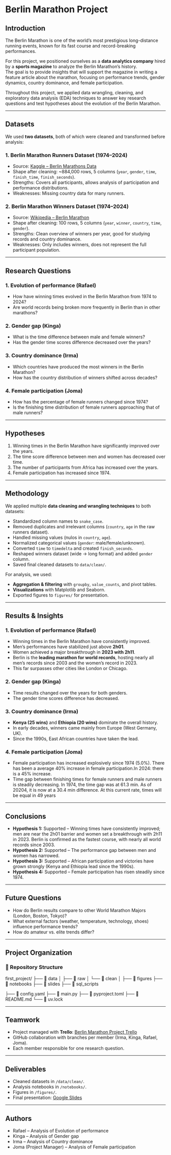 # **Berlin Marathon Project**

## **Introduction**
The Berlin Marathon is one of the world’s most prestigious long-distance running events, known for its fast course and record-breaking performances.  

For this project, we positioned ourselves as a **data analytics company** hired by a **sports magazine** to analyze the Berlin Marathon’s history.  
The goal is to provide insights that will support the magazine in writing a feature article about the marathon, focusing on performance trends, gender dynamics, country dominance, and female participation.  

Throughout this project, we applied data wrangling, cleaning, and exploratory data analysis (EDA) techniques to answer key research questions and test hypotheses about the evolution of the Berlin Marathon.

---

## **Datasets**
We used **two datasets**, both of which were cleaned and transformed before analysis:

### **1. Berlin Marathon Runners Dataset (1974–2024)**  
- Source: [Kaggle – Berlin Marathons Data](https://www.kaggle.com/datasets/aiaiaidavid/berlin-marathons-data)  
- Shape after cleaning: ~884,000 rows, 5 columns (`year`, `gender`, `time`, `finish_time`, `finish_seconds`).  
- Strengths: Covers all participants, allows analysis of participation and performance distributions.  
- Weaknesses: Missing country data for many runners.

### **2. Berlin Marathon Winners Dataset (1974–2024)**  
- Source: [Wikipedia – Berlin Marathon](https://en.wikipedia.org/w/index.php?title=Berlin_Marathon&action=edit)  
- Shape after cleaning: 100 rows, 5 columns (`year`, `winner`, `country`, `time`, `gender`).  
- Strengths: Clean overview of winners per year, good for studying records and country dominance.  
- Weaknesses: Only includes winners, does not represent the full participant population.

---

## **Research Questions**

### **1. Evolution of performance (Rafael)**  
- How have winning times evolved in the Berlin Marathon from 1974 to 2024?  
- Are world records being broken more frequently in Berlin than in other marathons?  

### **2. Gender gap (Kinga)**  
- What is the time difference between male and female winners?  
- Has the gender time scores difference decreased over the years? 

### **3. Country dominance (Irma)**  
- Which countries have produced the most winners in the Berlin Marathon?  
- How has the country distribution of winners shifted across decades?  

### **4. Female participation (Joma)**  
- How has the percentage of female runners changed since 1974?  
- Is the finishing time distribution of female runners approaching that of male runners?  

---

## **Hypotheses**
1. Winning times in the Berlin Marathon have significantly improved over the years.  
2. The time score difference between men and women has decreased over time.  
3. The number of participants from Africa has increased over the years.  
4. Female participation has increased since 1974.  

---

## **Methodology**
We applied multiple **data cleaning and wrangling techniques** to both datasets:

- Standardized column names to `snake_case`.  
- Removed duplicates and irrelevant columns (`country`, `age` in the raw runners dataset).  
- Handled missing values (nulos in `country`, `age`).  
- Normalized categorical values (`gender`: male/female/unknown).  
- Converted `time` to `timedelta` and created `finish_seconds`.  
- Reshaped winners dataset (wide → long format) and added `gender` column.  
- Saved final cleaned datasets to `data/clean/`.

For analysis, we used:  
- **Aggregation & filtering** with `groupby`, `value_counts`, and pivot tables.  
- **Visualizations** with Matplotlib and Seaborn.  
- Exported figures to `figures/` for presentation.  

---

## **Results & Insights**

### **1. Evolution of performance (Rafael)**  
- Winning times in the Berlin Marathon have consistently improved.  
- Men’s performances have stabilized just above **2h01**.  
- Women achieved a major breakthrough in **2023 with 2h11**.  
- Berlin is the **leading marathon for world records**, hosting nearly all men’s records since 2003 and the women’s record in 2023.  
- This far surpasses other cities like London or Chicago.

### **2. Gender gap (Kinga)**  
- Time results changed over the years for both genders.  
- The gender time scores difference has decreased. 

### **3. Country dominance (Irma)**  
- **Kenya (25 wins)** and **Ethiopia (20 wins)** dominate the overall history.  
- In early decades, winners came mainly from Europe (West Germany, UK).  
- Since the 1990s, East African countries have taken the lead.  

### **4. Female participation (Joma)**  
- Female participation has increased explosively since 1974 (5.0%). There has been a average 40% increase in female participation.In 2024: there is a 45% increase.
- Time gap between finishing times for female runners and male runners is steadily decreasing. In 1974, the time gap was at 61.3 min. As of 20204,  it is now at a 30.4 min difference.  At this current rate, times will be equal in 49 years

---

## **Conclusions**
- **Hypothesis 1:** Supported – Winning times have consistently improved; men are near the 2h01 barrier and women set a breakthrough with 2h11 in 2023. Berlin is confirmed as the fastest course, with nearly all world records since 2003.  
- **Hypothesis 2:** Supported – The performance gap between men and women has narrowed.  
- **Hypothesis 3:** Supported – African participation and victories have grown strongly (Kenya and Ethiopia lead since the 1990s).  
- **Hypothesis 4:** Supported – Female participation has risen steadily since 1974.  

---

## **Future Questions**
- How do Berlin results compare to other World Marathon Majors (London, Boston, Tokyo)?  
- What external factors (weather, temperature, technology, shoes) influence performance trends?  
- How do amateur vs. elite trends differ?  

---

## **Project Organization**

### 📂 Repository Structure
first_project/
├── 📂 data
│ ├── 📂 raw
│ └── 📂 clean
│
├── 📂 figures
├── 📂 notebooks
├── 📂 slides
├── 📂 sql_scripts

├── 📄 config.yaml
├── 📄 main.py
├── 📄 pyproject.toml
├── 📄 README.md
└── 📄 uv.lock

---

## **Teamwork**
- Project managed with **Trello**: [Berlin Marathon Project Trello](https://trello.com/invite/b/68d3cd5c7e316c4e2b2dd967/ATTI582c762f1ce0f9a2b5cf205744fc802d5600E419/berlin-marathon-data-analysis-project)  
- GitHub collaboration with branches per member (Irma, Kinga, Rafael, Joma).  
- Each member responsible for one research question.  

---

## **Deliverables**
- Cleaned datasets in `/data/clean/`.  
- Analysis notebooks in `/notebooks/`.  
- Figures in `/figures/`.  
- Final presentation: [Google Slides](https://docs.google.com/presentation/d/1ppWy2WtMmzKg47Q6yj-O25uKoOPrUDnsZRDllIabRcA/edit?usp=sharing)  

---

## **Authors**
- Rafael – Analysis of Evolution of performance  
- Kinga – Analysis of Gender gap  
- Irma – Analysis of Country dominance  
- Joma (Project Manager) – Analysis of Female participation  
